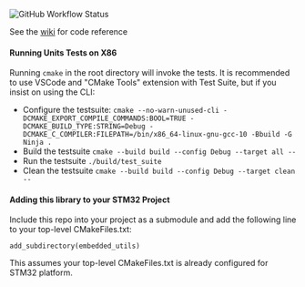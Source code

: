 ![GitHub Workflow Status](https://img.shields.io/github/workflow/status/cracked-machine/embedded_utils/CMake?style=plastic)

See the [wiki](https://github.com/cracked-machine/embedded_utils/wiki) for code reference

#### Running Units Tests on X86

Running `cmake` in the root directory will invoke the tests.
It is recommended to use VSCode and "CMake Tools" extension with Test Suite, but if you insist on using the CLI:

- Configure the testsuite:
`cmake --no-warn-unused-cli -DCMAKE_EXPORT_COMPILE_COMMANDS:BOOL=TRUE -DCMAKE_BUILD_TYPE:STRING=Debug -DCMAKE_C_COMPILER:FILEPATH=/bin/x86_64-linux-gnu-gcc-10 -Bbuild -G Ninja .`
- Build the testsuite
`cmake --build build --config Debug --target all --`
- Run the testsuite
`./build/test_suite`
- Clean the testsuite
`cmake --build build --config Debug --target clean --`

#### Adding this library to your STM32 Project

Include this repo into your project as a submodule and add the following line to your top-level CMakeFiles.txt:

`add_subdirectory(embedded_utils)`

This assumes your top-level CMakeFiles.txt is already configured for STM32 platform.

